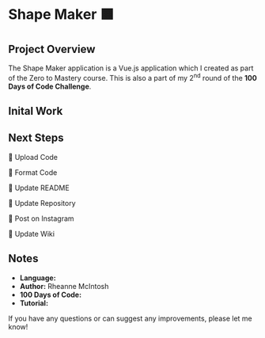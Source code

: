 # Shape Maker :orange_square:

## Project Overview
The Shape Maker application is a Vue.js application which I created as part of the Zero to Mastery course. This is also a part of my 2<sup>nd</sup> round of the **100 Days of Code Challenge**.

## Inital Work

## Next Steps
:black_square_button: Upload Code

:black_square_button: Format Code

:black_square_button: Update README

:black_square_button: Update Repository

:black_square_button: Post on Instagram

:black_square_button: Update Wiki

## Notes
- **Language:**
- **Author:** Rheanne McIntosh
- **100 Days of Code:**
- **Tutorial:** []()

If you have any questions or can suggest any improvements, please let me know!
